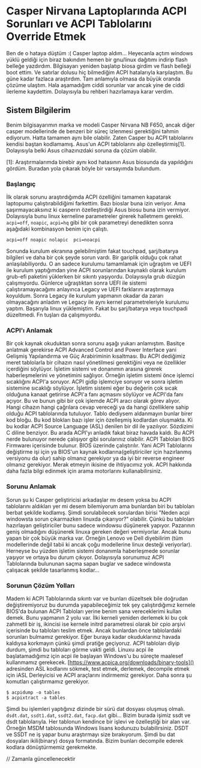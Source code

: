 # Casper Nirvana Laptoplarında ACPI Sorunları ve ACPI Tablolarını Override Etmek
Ben de o hataya düştüm :( Casper laptop aldım... Heyecanla açtım windows yüklü geldiği için biraz bakındım hemen bir gnu/linux dağıtımı indirip flash belleğe yazdırdım. Bilgisayarı yeniden başlatıp biosa girdim ve flash belleği boot ettim. Ve satırlar dolusu hiç bilmediğim ACPI hatalarıyla karşılaştım. Bu güne kadar fazlaca araştırdım. Tam anlamıyla olmasa da büyük oranda çözüme ulaştım. Hala aşamadığım ciddi sorunlar var ancak yine de ciddi ilerleme kaydettim. Dolayısıyla bu rehberi hazırlamaya karar verdim.

## Sistem Bilgilerim
Benim bilgisayarımın marka ve modeli Casper Nirvana NB F650, ancak diğer casper modellerinde de benzeri bir süreç izlenmesi gerektiğini tahmin ediyorum. Hatta tamamen aynı bile olabilir. Zaten Casper bu ACPI tablolarını kendisi baştan kodlamamış. Asus'un ACPI tablolarını alıp özelleştirmiş[1]. Dolayısıyla belki Asus cihazınızdaki soruna da çözüm olabilir.

[1]: Araştırmalarımda birebir aynı kod hatasının Asus biosunda da yapıldığını gördüm. Buradan yola çıkarak böyle bir varsayımda bulundum.

### Başlangıç
İlk olarak sorunu araştırdığımda ACPI özelliğini tamamen kapatarak laptopumu çalıştırabildiğimi farkettim. Bazı bioslar buna izin veriyor. Ama şaşırmayacaksınız ki casperın özelleştirdiği Asus biosu buna izin vermiyor. Dolayısıyla bunu linux kerneline parametreler girerek halletmem gerekti. ```acpi=off```, ```noapic```, ```acpi=hq``` gibi bir çok parametreyi denedikten sonra aşağıdaki kombinasyon benim için çalıştı.

```acpi=off noapic nolapic  pci=noacpi```
 
 Sonunda kurulum ekranına gelebilmiştim fakat touchpad, şarj/batarya bilgileri ve daha bir çok şeyde sorun vardı. Bir gariplik olduğu çok rahat anlaşılabiliyordu. O an sadece kurulumu tamamlamak için uğraştım ve UEFI ile kurulum yaptığımdan yine ACPI sorunlarından kaynaklı olarak kurulum grub-efi paketini yüklerken bir sıkıntı yaşıyordu. Dolayısıyla grub düzgün çalışmıyordu. Günlerce uğraştıktan sonra UEFI ile sistemi çalıştıramayacağımı anlayınca Legacy ve UEFI farklarını araştırmaya koyuldum. Sonra Legacy ile kurulum yapmanın okadar da zararı olmayacağını anladım ve Legacy ile aynı kernel parametreleriyle kurulumu yaptım. Başarıyla linux yüklemiştim. Fakat bu şarj/batarya veya touchpadi düzeltmedi. Fn tuşları da çalışmıyordu.

### ACPI'ı Anlamak
Bir çok kaynak okuduktan sonra sorunu aşağı yukarı anlamıştım. Basitçe anlatmak gerekirse ACPI Advanced Control and Power Interface yani Gelişmiş Yapılandırma ve Güç Arabiriminin kısaltması. Bu ACPI dediğimiz meret tablolarla bir cihazın nasıl yönetilmesi gerektiğini veya ne özellikler içerdiğini söylüyor. İşletim sistemi ve donanımın arasına girerek haberleşmelerini ve yönetimini sağlıyor. Örneğin işletim sistemi önce işlemci sıcaklığını ACPI'a soruyor. ACPI gidip işlemciye soruyor ve sonra işletim sistemine sıcaklığı söylüyor. İşletim sistemi eğer bu değerin çok sıcak olduğuna kanaat getirirse ACPI'a fanı açmasını söylüyor ve ACPI'da fanı açıyor. Bu ve bunun gibi bir çok işlemde ACPI aracı olarak görev alıyor. Hangi cihazın hangi çağrılara cevap vereceği ya da hangi özelliklere sahip olduğu ACPI tablolarında tutuluyor. Tablo dediysem aldanmayın bunlar birer kod bloğu. Bu kod blokları bazı işler için özelleşmiş kodlardan oluşmakta. Ki bu kodlar ACPI Source Language (ASL) denilen bir dil ile yazılıyor. Sözdizimi C diline benziyor. Bu arada ACPI'yı anladık fakat biraz havada kaldı. Bu ACPI nerde bulunuyor nerede çalışıyor gibi sorularınız olabilir. ACPI Tabloları BIOS Firmwareı içerisinde bulunur. BIOS üzerinde çalıştırılır. Yani ACPI Tablolarını değiştirme işi için ya BIOS'un kaynak kodlarına(geliştiriciler için hazırlanmış versiyonu da olur) sahip olmanız gerekiyor ya da iyi bir reverse engineer olmanız gerekiyor. Merak etmeyin ikisine de ihtiyacımız yok. ACPI hakkında daha fazla bilgi edinmek için arama motorlarını kullanabilirsiniz.

### Sorunu Anlamak
Sorun şu ki Casper geliştiricisi arkadaşlar mı desem yoksa bu ACPI tablolarını aldıkları yer mi desem bilemiyorum ama bunlardan biri bu tabloları berbat şekilde kodlamış. Şimdi sorulabilecek sorulardan birisi "Neden acpi windowsta sorun çıkarmazken linuxda çıkarıyor?" olabilir. Çünkü bu tabloları hazırlayan geliştiriciler bunu sadece windowsu düşünerek yapıyor. Pazarının geniş olmadığını düşünerek linuxa gereken değeri vermiyorlar. Ancak bunu yapan bir çok büyük marka var. Örneğin Lenovo ve Dell diyebilirim (tüm modellerinde değil tabii ki ancak çoğu modellerine linux desteği veriyorlar). Herneyse bu yüzden işletim sistemi donanımla haberleşmede sorunlar yaşıyor ve ortaya bu durum çıkıyor. Dolayısıyla sorunumuz ACPI Tablolarında bulununan saçma sapan buglar ve sadece windowsta çalışacak şekilde tasarlanmış kodlar...

### Sorunun Çözüm Yolları
Madem ki ACPI Tablolarında sıkıntı var ve bunları düzeltsek bile doğrudan değiştiremiyoruz bu durumda yapabileceğimiz tek şey çalıştırdığımız kernele BIOS'da bulunan ACPI Tabloları yerine benim sana vereceklerimi kullan demek. Bunu yapmanın 2 yolu var. İlki kerneli yeniden derlemek ki bu çok zahmetli bir iş, ikincisi ise kernele initrd parametresi olarak bir cpio arşivi içerisinde bu tabloları teslim etmek. Ancak bunlardan önce tablolardaki sorunları bulmamız gerekiyor. Eğer buraya kadar okuduklarınız havada kaldıysa korkmayın çünkü şimdi pratiğe geçiyoruz. ACPI tabloları diyip durdum, şimdi bu tabloları görme vakti geldi. Linuxu acpi ile başlatamadığımız için acpi ile başlayan Windows'u bu süreçte maalesef kullanmamız gerekecek. 
[https://www.acpica.org/downloads/binary-tools]() adresinden ASL kodlarını sökmek, test etmek, derlemek, decompile etmek için iASL Derleyicisi ve ACPI araçlarını indirmemiz gerekiyor. Daha sonra şu komutları çalıştırmamız gerekiyor.

```
$ acpidump -o tables
$ acpixtract -a tables
```
Şimdi bu işlemleri yaptığınız dizinde bir sürü dat dosyası oluşmuş olmalı. ```dsdt.dat```, ```ssdt1.dat```, ```ssdt2.dat```, ```facp.dat``` gibi... Bizim burada işimiz ssdt ve dsdt tablolarıyla. Her tablonun kendince bir işlevi ve özelleştiği bir alan var. Örneğin MSDM tablosunda Windows lisans kodunuzu bulabilirsiniz. DSDT ve SSDT ne iş yapar bunu araştırmayı size bırakıyorum. Şimdi bu dat dosyaları ikili(binary) dosya formatında. Bizim bunları decompile ederek kodlara dönüştürmemiz gerekmekte.


// Zamanla güncellenecektir










